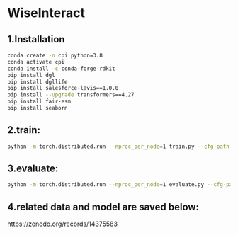 # WiseInteract

## 1.Installation
```bash
conda create -n cpi python=3.8
conda activate cpi
conda install -c conda-forge rdkit
pip install dgl
pip install dgllife
pip install salesforce-lavis==1.0.0
pip install --upgrade transformers==4.27
pip install fair-esm
pip install seaborn
```

## 2.train:
```bash
python -m torch.distributed.run --nproc_per_node=1 train.py --cfg-path pretrain_stage1.yaml
```
## 3.evaluate:
```bash
python -m torch.distributed.run --nproc_per_node=1 evaluate.py --cfg-path prediction.yaml
```
## 4.related data and model are saved below:
https://zenodo.org/records/14375583
